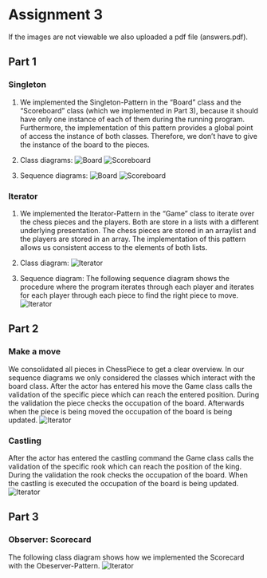
# Assignment 3
If the images are not viewable we also uploaded a pdf file (answers.pdf).
## Part 1
### Singleton

1. We implemented the Singleton-Pattern in the “Board” class and the “Scoreboard” class (which we implemented in Part 3), 
because it should have only one instance of each of them during the running program. 
Furthermore, the implementation of this pattern provides a global point of access the instance of both classes. 
Therefore, we don’t have to give the instance of the board to the pieces.

2. Class diagrams:
![Board](./img/singleton_classdiagram_board.JPG)
![Scoreboard](./img/singleton_classdiagram_scoreboard.JPG)

3. Sequence diagrams:
![Board](./img/singleton_sequencediagram_board.JPG)
![Scoreboard](./img/singleton_sequencediagram_scoreboard.JPG)

### Iterator

1. We implemented the Iterator-Pattern in the “Game” class to iterate over the chess pieces and the players.
Both are store in a lists with a different underlying presentation. The chess pieces are stored in an arraylist and the players are stored in an array.
The implementation of this pattern allows us consistent access to the elements of both lists.

2. Class diagram:
![Iterator](./img/iterator_classdiagram.JPG)

3. Sequence diagram:
The following sequence diagram shows the procedure where the program iterates through each player and iterates for each player through each piece to find the right piece to move.
![Iterator](./img/iterator_sequencediagram.JPG)

## Part 2
### Make a move
We consolidated all pieces in ChessPiece to get a clear overview. In our sequence diagrams we only considered the classes which interact with the board class.
After the actor has entered his move the Game class calls the validation of the specific piece which can reach the entered position. During the validation the piece checks the occupation of the board. Afterwards when the piece is being moved the occupation of the board is being updated.
![Iterator](./img/sequencediagram_makeamove.JPG)

### Castling
After the actor has entered the castling command the Game class calls the validation of the specific rook which can reach the position of the king. During the validation the rook checks the occupation of the board. When the castling is executed the occupation of the board is being updated.
![Iterator](./img/sequencediagram_castling.JPG)

## Part 3
### Observer: Scorecard
The following class diagram shows how we implemented the Scorecard with the Obeserver-Pattern.
![Iterator](./img/observer_classdiagram_scoreboard.JPG)








